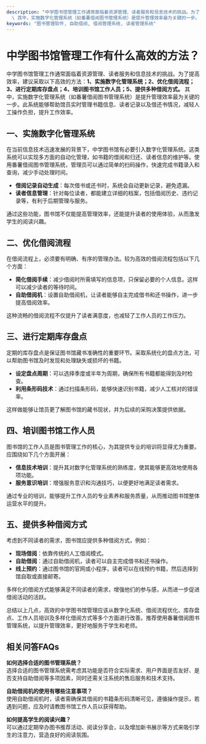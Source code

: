 ```yaml
---
description: "中学图书馆管理工作通常面临着资源管理、读者服务和信息技术的挑战。为了提高效率，建议采取以下高效的方法：**1、实施数字化管理系统；2、优化借阅流程；3、进行定期库存盘点；4、培训图书馆工作人员；5、提供多种借阅方式。**\
  \ 其中，实施数字化管理系统（如番薯借阅图书管理系统）是提升管理效率最为关键的一步。此系统能够帮助馆员实时管理书籍信息、读者记录以及借还书情况，减轻人工操作负担，提升工作效率。"
keywords: "图书管理软件, 自助借阅, 借阅管理系统, 读者管理系统"
---
```

# 中学图书馆管理工作有什么高效的方法？

中学图书馆管理工作通常面临着资源管理、读者服务和信息技术的挑战。为了提高效率，建议采取以下高效的方法：**1、实施数字化管理系统；2、优化借阅流程；3、进行定期库存盘点；4、培训图书馆工作人员；5、提供多种借阅方式。** 其中，实施数字化管理系统（如番薯借阅图书管理系统）是提升管理效率最为关键的一步。此系统能够帮助馆员实时管理书籍信息、读者记录以及借还书情况，减轻人工操作负担，提升工作效率。

## 一、实施数字化管理系统

在当前信息技术迅速发展的背景下，中学图书馆有必要引入数字化管理系统。这类系统可以实现多方面的自动化管理，如书籍的借阅和归还、读者信息的维护等。使用番薯借阅图书管理系统，管理员可以通过简单的扫码操作，快速完成书籍录入和查询，减少手动处理时间。

- **借阅记录自动生成**：每次借书或还书时，系统会自动更新记录，避免遗漏。
- **读者信息管理**：针对每位读者，都能建立详细的档案，包括借阅历史、违约记录等，有利于后期管理与服务。

通过这些功能，图书馆不仅能提高管理效率，还能提升读者的使用体验，从而激发学生的阅读兴趣。

## 二、优化借阅流程

在借阅流程上，必须要有明确、有序的管理办法。较为高效的借阅流程包括以下几个方面：

- **简化借阅手续**：减少借阅时所需填写的信息项，只保留必要的个人信息。这样可以减少读者的等待时间。
- **自助借阅机**：设置自助借阅机，让读者能够自主完成借书和还书操作，进一步提高借阅效率。

这种流畅的借阅流程不仅提升了读者满意度，也减轻了工作人员的工作压力。

## 三、进行定期库存盘点

定期的库存盘点是保证图书馆藏书准确性的重要环节。采取系统化的盘点方法，可以帮助图书馆及时发现和处理缺失或损坏的书籍。

- **设定盘点周期**：可以选择季度或半年为周期，确保所有书籍都能得到及时检查。
- **利用条形码技术**：通过扫描条形码，能够快速识别书籍，减少人工核对的错误率。

这样做能够让馆员更了解图书馆的藏书现状，并为后续的采购决策提供依据。

## 四、培训图书馆工作人员

图书馆的工作人员是图书管理工作的核心，为其提供专业的培训将显得尤为重要。应围绕如下几个方面开展：

- **信息技术培训**：提升其对数字化管理系统的熟练度，使其能够更高效地使用各项功能。
- **服务意识培训**：增强服务意识和沟通技巧，以便更好地满足读者需求。

通过专业的培训，能够提升工作人员的专业素养和服务质量，从而推动图书馆整体运营水平的提升。

## 五、提供多种借阅方式

考虑到不同读者的需求，图书馆应提供多种借阅方式，例如：

- **现场借阅**：依靠传统的人工借阅模式。
- **自助借阅**：通过自助借阅机，读者可以自主完成借书和还书操作。
- **线上预约**：通过图书馆的官网或小程序，读者可以在线预约书籍，然后选择到馆自取或直接邮寄。

多样化的借阅方式能够满足不同读者的需求，增强他们的参与感，从而进一步促进借阅活动的活跃。

总结以上几点，高效的中学图书馆管理应该从数字化系统、借阅流程优化、库存盘点、工作人员培训及多样化借阅方式等多个方面进行改善。推荐使用番薯借阅图书管理系统，以提升管理效率，更好地服务于学生和老师。

## 相关问答FAQs

**如何选择合适的图书管理系统？**  
选择合适的图书管理系统需考虑其功能是否符合实际需求、用户界面是否友好、是否支持自助借阅等多项因素，同时还需关注系统的售后服务和技术支持。

**自助借阅机的使用有哪些注意事项？**  
使用自助借阅机时，读者需确保其借阅的书籍条形码清晰可见，遵循操作提示，若遇到问题，应及时请教图书馆工作人员以获得帮助。

**如何提高学生的阅读兴趣？**  
可以通过定期举办图书推荐活动、阅读分享会，以及增加新书展示等方式来吸引学生的注意力，营造良好的阅读氛围。
